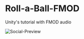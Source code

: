 # Roll-a-Ball-FMOD
Unity's tutorial with FMOD audio


![Social-Preview](https://user-images.githubusercontent.com/15909655/207339159-646fe856-2924-4cf9-beeb-fec172195924.png)
